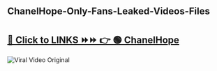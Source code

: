 
 ## ChanelHope-Only-Fans-Leaked-Videos-Files

# <h2><a href="https://mediaupload.pro?ChanelHope">🔗 Click to LINKS ⏩⏩ 👉 🟢 ChanelHope </a></h2>

<a href="https://mediaupload.pro?ChanelHope" rel="nofollow" data-target="animated-image.originalLink"><img src="https://i.ibb.co.com/xMMVF88/686577567.gif" alt="Viral Video Original" style="max-width: 100%; display: inline-block;" data-target="animated-image.originalImage"></a>